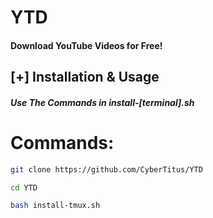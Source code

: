 # YTD
#### Download YouTube Videos for Free!

## [+] Installation & Usage
##### Use The Commands in install-[terminal].sh

# Commands:
```bash
git clone https://github.com/CyberTitus/YTD
```
```bash
cd YTD
```
```bash
bash install-tmux.sh
```
